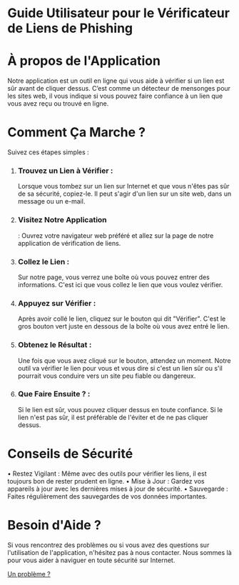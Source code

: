 <h1>Guide Utilisateur pour le Vérificateur de Liens de Phishing</h1>

<h1>À propos de l'Application </h1>

Notre application est un outil en ligne qui vous aide à vérifier si un lien est sûr avant de cliquer dessus. 
C’est comme un détecteur de mensonges pour les sites web, il vous indique si vous pouvez faire confiance à un lien que vous avez reçu ou trouvé en ligne. 

<h1>Comment Ça Marche ? </h1>
  Suivez ces étapes simples :

1. <h3>Trouvez un Lien à Vérifier :</h3> Lorsque vous tombez sur un lien sur Internet et que vous n'êtes pas sûr de sa sécurité, copiez-le. Il peut s'agir d'un lien sur un site web, dans un message ou un e-mail.
2. <h3>Visitez Notre Application</h3> : Ouvrez votre navigateur web préféré et allez sur la page de notre application de vérification de liens.
3. <h3>Collez le Lien :</h3> Sur notre page, vous verrez une boîte où vous pouvez entrer des informations. C'est ici que vous collez le lien que vous voulez vérifier.
4. <h3>Appuyez sur Vérifier :</h3> Après avoir collé le lien, cliquez sur le bouton qui dit "Vérifier". C'est le gros bouton vert juste en dessous de la boîte où vous avez entré le lien.
5. <h3>Obtenez le Résultat :</h3> Une fois que vous avez cliqué sur le bouton, attendez un moment. Notre outil va vérifier le lien pour vous et vous dire si c'est un lien sûr ou s'il pourrait vous conduire vers un site peu fiable ou dangereux.
6. <h3>Que Faire Ensuite ? :</h3> Si le lien est sûr, vous pouvez cliquer dessus en toute confiance. Si le lien n'est pas sûr, il est préférable de l'éviter et de ne pas cliquer dessus.
  
<h1>Conseils de Sécurité </h1>
  • Restez Vigilant : Même avec des outils pour vérifier les liens, il est toujours bon de rester prudent en ligne.
  • Mise à Jour : Gardez vos appareils à jour avec les dernières mises à jour de sécurité.
  • Sauvegarde : Faites régulièrement des sauvegardes de vos données importantes.

<h1>Besoin d'Aide ? </h1> 
Si vous rencontrez des problèmes ou si vous avez des questions sur l'utilisation de l'application, n'hésitez pas à nous contacter. Nous sommes là pour vous aider à naviguer en toute sécurité sur Internet.

<a href="#">Un problème ?</a>
